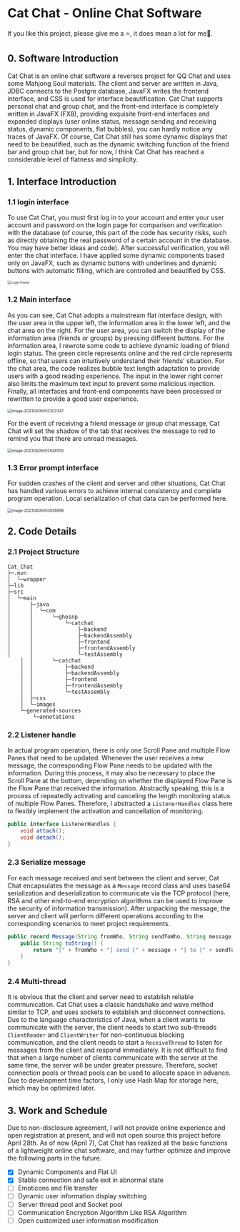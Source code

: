 # Cat Chat - Online Chat Software

If you like this project, please give me a ⭐, it does mean a lot for me🙏.



## 0.	Software Introduction

Cat Chat is an online chat software a reverses project for QQ Chat and uses some Mahjong Soul materials. The client and server are written in Java, JDBC connects to the Postgre database, JavaFX writes the frontend interface, and CSS is used for interface beautification. Cat Chat supports personal chat and group chat, and the front-end interface is completely written in JavaFX (FX8), providing exquisite front-end interfaces and expanded displays (user online status, message sending and receiving status, dynamic components, flat bubbles), you can hardly notice any traces of JavaFX. Of course, Cat Chat still has some dynamic displays that need to be beautified, such as the dynamic switching function of the friend bar and group chat bar, but for now, I think Cat Chat has reached a considerable level of flatness and simplicity.



## 1.	Interface Introduction

### 1.1	login interface

To use Cat Chat, you must first log in to your account and enter your user account and password on the login page for comparison and verification with the database (of course, this part of the code has security risks, such as directly obtaining the real password of a certain account in the database. You may have better ideas and code). After successful verification, you will enter the chat interface. I have applied some dynamic components based only on JavaFX, such as dynamic buttons with underlines and dynamic buttons with automatic filling, which are controlled and beautified by CSS.

<img src="E:\chromeDownload\Login Frame.gif" alt="Login Frame" style="zoom: 50%;" />

### 1.2	Main interface

As you can see, Cat Chat adopts a mainstream flat interface design, with the user area in the upper left, the information area in the lower left, and the chat area on the right. For the user area, you can switch the display of the information area (friends or groups) by pressing different buttons. For the information area, I rewrote some code to achieve dynamic loading of friend login status. The green circle represents online and the red circle represents offline, so that users can intuitively understand their friends’ situation. For the chat area, the code realizes bubble text length adaptation to provide users with a good reading experience. The input in the lower right corner also limits the maximum text input to prevent some malicious injection. Finally, all interfaces and front-end components have been processed or rewritten to provide a good user experience.

<img src="C:\Users\User\AppData\Roaming\Typora\typora-user-images\image-20230406002202347.png" alt="image-20230406002202347" style="zoom: 60%;" />



For the event of receiving a friend message or group chat message, Cat Chat will set the shadow of the tab that receives the message to red to remind you that there are unread messages.

<img src="C:\Users\User\AppData\Roaming\Typora\typora-user-images\image-20230406002648555.png" alt="image-20230406002648555" style="zoom:60%;" />

### 1.3	Error prompt interface

For sudden crashes of the client and server and other situations, Cat Chat has handled various errors to achieve internal consistency and complete program operation. Local serialization of chat data can be performed here.

<img src="C:\Users\User\AppData\Roaming\Typora\typora-user-images\image-20230406003826896.png" alt="image-20230406003826896" style="zoom:60%;" />



## 2.	Code Details

### 2.1	Project Structure

```
Cat_Chat
├─.mvn
│  └─wrapper
├─lib
├─src
│  └─main
│      ├─java
│      │  └─com
│      │      └─ghosnp
│      │          └─catchat
│      │              ├─backend
│      │              ├─backendAssembly
│      │              ├─frontend
│      │              ├─frontendAssembly
│      │              └─testAssembly
    │  │      └─catchat
    │  │          ├─backend
    │  │          ├─backendAssembly
    │  │          ├─frontend
    │  │          ├─frontendAssembly
    │  │          └─testAssembly
    │  ├─css
    │  └─images
    └─generated-sources
        └─annotations
```



### 2.2	Listener handle

In actual program operation, there is only one Scroll Pane and multiple Flow Panes that need to be updated. Whenever the user receives a new message, the corresponding Flow Pane needs to be updated with the information. During this process, it may also be necessary to place the Scroll Pane at the bottom, depending on whether the displayed Flow Pane is the Flow Pane that received the information. Abstractly speaking, this is a process of repeatedly activating and canceling the length monitoring status of multiple Flow Panes. Therefore, I abstracted a `ListenerHandles` class here to flexibly implement the activation and cancellation of monitoring.

```java
public interface ListenerHandles {
    void attach();
    void detach();
}
```



### 2.3	Serialize message

For each message received and sent between the client and server, Cat Chat encapsulates the message as a `Message` record class and uses base64 serialization and deserialization to communicate via the TCP protocol (here, RSA and other end-to-end encryption algorithms can be used to improve the security of information transmission). After unpacking the message, the server and client will perform different operations according to the corresponding scenarios to meet project requirements.

```java
public record Message(String fromWho, String sendToWho, String message, Date date) implements Serializable {
    public String toString() {
        return "[" + fromWho + "] send [" + message + "] to [" + sendToWho + "] at [" + date.toString() + "]";
    } 
}
```



### 2.4	Multi-thread

It is obvious that the client and server need to establish reliable communication. Cat Chat uses a classic handshake and wave method similar to TCP, and uses sockets to establish and disconnect connections. Due to the language characteristics of Java, when a client wants to communicate with the server, the client needs to start two sub-threads `ClientReader` and `ClientWriter` for non-continuous blocking communication, and the client needs to start a `ReceiveThread` to listen for messages from the client and respond immediately. It is not difficult to find that when a large number of clients communicate with the server at the same time, the server will be under greater pressure. Therefore, socket connection pools or thread pools can be used to allocate space in advance. Due to development time factors, I only use Hash Map for storage here, which may be optimized later.



## 3.	Work and Schedule

Due to non-disclosure agreement, I will not provide online experience and open registration at present, and will not open source this project before April 28th. As of now (April 7), Cat Chat has realized all the basic functions of a lightweight online chat software, and may further optimize and improve the following parts in the future.

- [x] Dynamic Components and Flat UI
- [x] Stable connection and safe exit in abnormal state
- [ ] Emoticons and file transfer
- [ ] Dynamic user information display switching
- [ ] Server thread pool and Socket pool
- [ ] Communication Encryption Algorithm Like RSA Algorithm
- [ ] Open customized user information modification